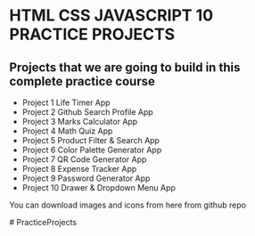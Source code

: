 # HTML CSS JAVASCRIPT 10 PRACTICE PROJECTS

## Projects that we are going to build in this complete practice course

- Project 1 Life Timer App
- Project 2 Github Search Profile App
- Project 3 Marks Calculator App
- Project 4 Math Quiz App
- Project 5 Product Filter & Search App
- Project 6 Color Palette Generator App
- Project 7 QR Code Generator App
- Project 8 Expense Tracker App
- Project 9 Password Generator App
- Project 10 Drawer & Dropdown Menu App


You can download images and icons from here from github repo

#   P r a c t i c e P r o j e c t s 
 
 
